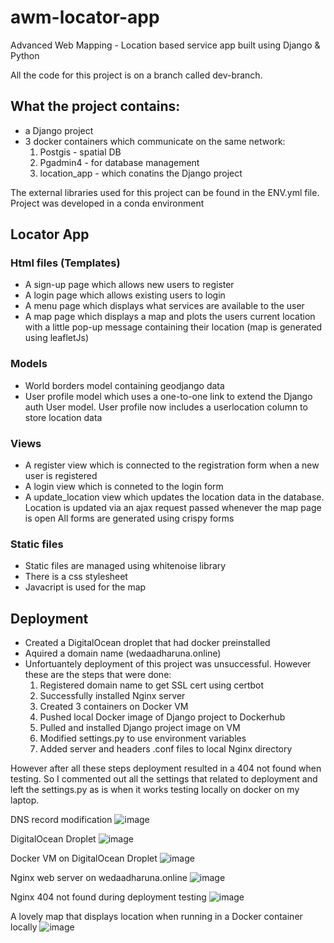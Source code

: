 # awm-locator-app
Advanced Web Mapping - Location based service app built using Django &amp; Python

All the code for this project is on a branch called dev-branch.

## What the project contains:
- a Django project 
- 3 docker containers which communicate on the same network:
    1. Postgis - spatial DB
    2. Pgadmin4 - for database management 
    3. location_app - which conatins the Django project
   
    
 The external libraries used for this project can be found in the ENV.yml file. Project was developed in a conda environment
 
 ## Locator App
 ### Html files (Templates)
 - A sign-up page which allows new users to register
 - A login page which allows existing users to login
 - A menu page which displays what services are available to the user
 - A map page which displays a map and plots the users current location with a little pop-up message containing their location (map is generated using leafletJs)
  
 ### Models
 - World borders model containing geodjango data 
 - User profile model which uses a one-to-one link to extend the Django auth User model. User profile now includes a userlocation column to store location data
 
 ### Views
 - A register view which is connected to the registration form when a new user is registered
 - A login view which is conneted to the login form
 - A update_location view which updates the location data in the database. Location is updated via an ajax request passed whenever the map page is open
 All forms are generated using crispy forms
 
 ### Static files
 - Static files are managed using whitenoise library
 - There is a css stylesheet 
 - Javacript is used for the map 

## Deployment
- Created a DigitalOcean droplet that had docker preinstalled
- Aquired a domain name (wedaadharuna.online)
- Unfortuantely deployment of this project was unsuccessful. However these are the steps that were done:
    1. Registered domain name to get SSL cert using certbot
    2. Successfully installed Nginx server
    3. Created 3 containers on Docker VM
    4. Pushed local Docker image of Django project to Dockerhub
    5. Pulled and installed Django project image on VM
    6. Modified settings.py to use environment variables
    7. Added server and headers .conf files to local Nginx directory

However after all these steps deployment resulted in a 404 not found when testing. So I commented out all the settings that related to deployment and left the settings.py as is when it works testing locally on docker on my laptop. 
 
 DNS record modification
![image](https://user-images.githubusercontent.com/57072598/200922725-89137592-7c32-4ead-a782-312329b1908b.png)

DigitalOcean Droplet
![image](https://user-images.githubusercontent.com/57072598/200924275-bde85f04-0dea-4d88-91ee-a7b9fff158b0.png)

Docker VM on DigitalOcean Droplet
![image](https://user-images.githubusercontent.com/57072598/200927499-28bbc016-61f6-42cc-aaaa-1f4262478c24.png)

Nginx web server on wedaadharuna.online
![image](https://user-images.githubusercontent.com/57072598/200924664-7c6a0e00-dec0-484b-b937-c430b8ab8867.png)

Nginx 404 not found during deployment testing
![image](https://user-images.githubusercontent.com/57072598/200926041-45bb884a-47d8-4dfc-9464-d0ca33f8c014.png)

A lovely map that displays location when running in a Docker container locally
![image](https://user-images.githubusercontent.com/57072598/200925410-97fed9a1-a301-4895-8f05-bf09e029f457.png)

